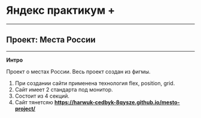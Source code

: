 # Яндекс практикум +

---

## Проект: Места России

---

**Интро**

Проект о местах России.
Весь проект создан из фигмы.

1. При создании сайти применена технология flex, position, grid.
2. Сайт имеет 2 стандарта под монитор.
3. Состоит из 4 секций.
4. Сайт тянетсяю
   **https://harwuk-cedbyk-8qysze.github.io/mesto-project/**
